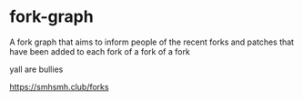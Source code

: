 # fork-graph
A fork graph that aims to inform people of the recent forks and patches that have been added to each fork of a fork of a fork

yall are bullies

https://smhsmh.club/forks
